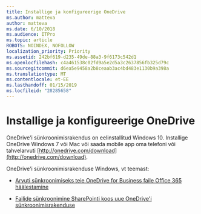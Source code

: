 ```yaml
---
title: Installige ja konfigureerige OneDrive
ms.author: matteva
author: matteva
ms.date: 6/10/2018
ms.audience: ITPro
ms.topic: article
ROBOTS: NOINDEX, NOFOLLOW
localization_priority: Priority
ms.assetid: 242bf619-d235-49de-88a3-9f6173c542d1
ms.openlocfilehash: c4a461538c02fd9a5e2d5a3c2637856fb325d79c
ms.sourcegitcommit: d6ea5e9458a2b8ceaab3ac4bd483e1130b9a398a
ms.translationtype: MT
ms.contentlocale: et-EE
ms.lasthandoff: 01/15/2019
ms.locfileid: "28285658"
---
```

# <a name="install-and-configure-onedrive"></a>Installige ja konfigureerige OneDrive

OneDrive'i sünkroonimisrakendus on eelinstallitud Windows 10. Installige OneDrive Windows 7 või Mac või saada mobile app oma telefoni või tahvelarvuti [http://onedrive.com/download](http://onedrive.com/download).
  
OneDrive'i sünkroonimisrakenduse Windows, vt teemast:
  
- [Arvuti sünkroonimiseks teie OneDrive for Business faile Office 365 häälestamine](https://go.microsoft.com/fwlink/?linkid=533375)
    
- [Failide sünkroonimine SharePointi koos uue OneDrive'i sünkroonimisrakenduse](https://go.microsoft.com/fwlink/?linkid=871666)
    

